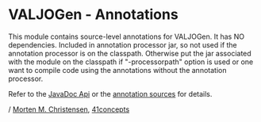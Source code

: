 <a name="jumbotron-start"/>

# VALJOGen - Annotations

This module contains source-level annotations for VALJOGen. It has NO dependencies. Included in annotation processor jar, so not used if the annotation processor is on the classpath.
Otherwise put the jar associated with the module on the classpath if "-processorpath" option is used or one want to compile code using the annotations without the annotation processor.

Refer to the [JavaDoc Api](http://valjogen.41concepts.com/apidocs/com/fortyoneconcepts/valjogen/annotations/package-summary.html) or the [annotation sources](src/main/java/com/fortyoneconcepts/valjogen/annotations) for details.

<a name="jumbotron-end"/>

/ [Morten M. Christensen](http://www.linkedin.com/in/mortench), [41concepts](http://www.41concepts.com)